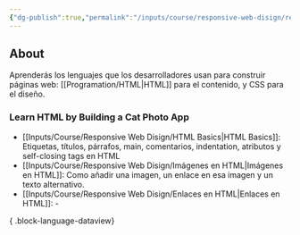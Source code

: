 ```yaml
---
{"dg-publish":true,"permalink":"/inputs/course/responsive-web-disign/responsive-web-disign/","tags":["programation","HTML","CSS"]}
---
```


## About
Aprenderás los lenguajes que los desarrolladores usan para construir páginas web: [[Programation/HTML\|HTML]] para el contenido, y CSS para el diseño.
### Learn HTML by Building a Cat Photo App
- [[Inputs/Course/Responsive Web Disign/HTML Basics\|HTML Basics]]: Etiquetas, títulos, párrafos, main, comentarios, indentation, atributos y self-closing tags en HTML
- [[Inputs/Course/Responsive Web Disign/Imágenes en HTML\|Imágenes en HTML]]: Como añadir una imagen, un enlace en esa imagen y un texto alternativo.
- [[Inputs/Course/Responsive Web Disign/Enlaces en HTML\|Enlaces en HTML]]: \-

{ .block-language-dataview}


